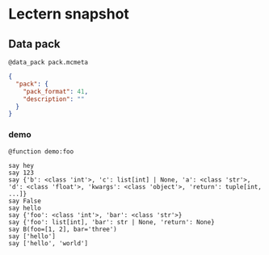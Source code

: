 # Lectern snapshot

## Data pack

`@data_pack pack.mcmeta`

```json
{
  "pack": {
    "pack_format": 41,
    "description": ""
  }
}
```

### demo

`@function demo:foo`

```mcfunction
say hey
say 123
say {'b': <class 'int'>, 'c': list[int] | None, 'a': <class 'str'>, 'd': <class 'float'>, 'kwargs': <class 'object'>, 'return': tuple[int, ...]}
say False
say hello
say {'foo': <class 'int'>, 'bar': <class 'str'>}
say {'foo': list[int], 'bar': str | None, 'return': None}
say B(foo=[1, 2], bar='three')
say ['hello']
say ['hello', 'world']
```
